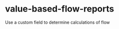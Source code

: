 value-based-flow-reports
========================

Use a custom field to determine calculations of flow
